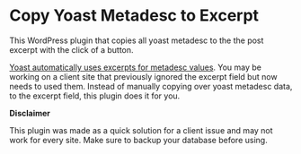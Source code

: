 # Copy Yoast Metadesc to Excerpt

This WordPress plugin that copies all yoast metadesc to the the post excerpt with the click of a button.

[Yoast automatically uses excerpts for metadesc values](https://yoast.com/ask-yoast-meta-descriptions-and-the-excerpt-field/). You may be working on a client site that previously ignored the excerpt field but now needs to used them. Instead of manually copying over yoast metadesc data, to the excerpt field, this plugin does it for you.

**Disclaimer**

This plugin was made as a quick solution for a client issue and may not work for every site. Make sure to backup your database before using.
